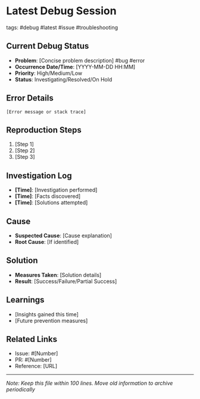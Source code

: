 # Latest Debug Session
tags: #debug #latest #issue #troubleshooting

## Current Debug Status
- **Problem**: [Concise problem description] #bug #error
- **Occurrence Date/Time**: [YYYY-MM-DD HH:MM]
- **Priority**: High/Medium/Low
- **Status**: Investigating/Resolved/On Hold

## Error Details
```
[Error message or stack trace]
```

## Reproduction Steps
1. [Step 1]
2. [Step 2]
3. [Step 3]

## Investigation Log
- **[Time]**: [Investigation performed]
- **[Time]**: [Facts discovered]
- **[Time]**: [Solutions attempted]

## Cause
- **Suspected Cause**: [Cause explanation]
- **Root Cause**: [If identified]

## Solution
- **Measures Taken**: [Solution details]
- **Result**: [Success/Failure/Partial Success]

## Learnings
- [Insights gained this time]
- [Future prevention measures]

## Related Links
- Issue: #[Number]
- PR: #[Number]
- Reference: [URL]

---
*Note: Keep this file within 100 lines. Move old information to archive periodically*